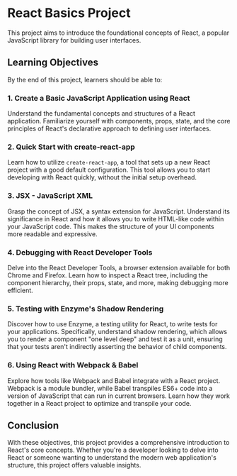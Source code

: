   
#  React Basics Project

  

This project aims to introduce the foundational concepts of React, a popular JavaScript library for building user interfaces.

  

##  Learning Objectives

  

By the end of this project, learners should be able to:

  

###  1. Create a Basic JavaScript Application using React

  

Understand the fundamental concepts and structures of a React application. Familiarize yourself with components, props, state, and the core principles of React's declarative approach to defining user interfaces.

  

###  2. Quick Start with create-react-app

  

Learn how to utilize `create-react-app`, a tool that sets up a new React project with a good default configuration. This tool allows you to start developing with React quickly, without the initial setup overhead.

  

###  3. JSX - JavaScript XML

  

Grasp the concept of JSX, a syntax extension for JavaScript. Understand its significance in React and how it allows you to write HTML-like code within your JavaScript code. This makes the structure of your UI components more readable and expressive.

  

###  4. Debugging with React Developer Tools

  

Delve into the React Developer Tools, a browser extension available for both Chrome and Firefox. Learn how to inspect a React tree, including the component hierarchy, their props, state, and more, making debugging more efficient.

  

###  5. Testing with Enzyme's Shadow Rendering

  

Discover how to use Enzyme, a testing utility for React, to write tests for your applications. Specifically, understand shadow rendering, which allows you to render a component "one level deep" and test it as a unit, ensuring that your tests aren't indirectly asserting the behavior of child components.

  

###  6. Using React with Webpack & Babel

  

Explore how tools like Webpack and Babel integrate with a React project. Webpack is a module bundler, while Babel transpiles ES6+ code into a version of JavaScript that can run in current browsers. Learn how they work together in a React project to optimize and transpile your code.

  

##  Conclusion

  

With these objectives, this project provides a comprehensive introduction to React's core concepts. Whether you're a developer looking to delve into React or someone wanting to understand the modern web application's structure, this project offers valuable insights.



